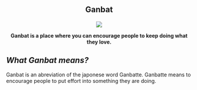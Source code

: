 <h2 align="center">Ganbat</h2>

<h4 align="center">

![](https://img.shields.io/badge/NLW-6-blueviolet?style=flat-square)

Ganbat is a place where you can encourage people to keep doing what they love.
</h4>

## _What Ganbat means?_

Ganbat is an abreviation of the japonese word Ganbatte. 
Ganbatte means to encourage people to put effort into something they are doing.
